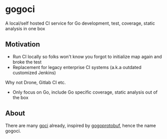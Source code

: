 # gogoci

A local/self hosted CI service for Go development, test, coverage, static analysis in one box

## Motivation

- Run CI locally so folks won't know you forgot to initialize map again and broke the test
- Replacement for legacy enterprise CI systems (a.k.a outdated customized Jenkins)

Why not Drone, Gitlab CI etc.

- Only focus on Go, include Go specific coverage, static analysis out of the box

## About

There are many [goci](https://github.com/search?q=goci) already, inspired by [gogoprotobuf](https://github.com/gogo/protobuf), hence the name gogoci.